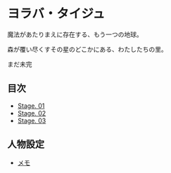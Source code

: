 # ヨラバ・タイジュ

魔法があたりまえに存在する、もう一つの地球。

森が覆い尽くすその星のどこかにある、わたしたちの里。

まだ未完

## 目次
* [Stage. 01](Stage01.md)
* [Stage. 02](Stage02.md)
* [Stage. 03](Stage03.md)

## 人物設定

 * [メモ](memo.md)
